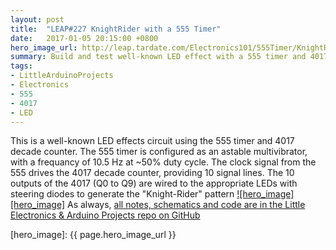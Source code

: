 ```yaml
---
layout: post
title:  "LEAP#227 KnightRider with a 555 Timer"
date:   2017-01-05 20:15:00 +0800
hero_image_url: http://leap.tardate.com/Electronics101/555Timer/KnightRider/assets/KnightRider_build.jpg
summary: Build and test well-known LED effect with a 555 timer and 4017 decade counter
tags:
- LittleArduinoProjects
- Electronics
- 555
- 4017
- LED
---
```


This is a well-known LED effects circuit using the 555 timer and 4017 decade counter.
The 555 timer is configured as an astable multivibrator, with a frequancy of 10.5 Hz at ~50% duty cycle.
The clock signal from the 555 drives the 4017 decade counter, providing 10 signal lines.
The 10 outputs of the 4017 (Q0 to Q9) are wired to the appropriate LEDs with steering diodes to generate the "Knight-Rider" pattern
[![hero_image][hero_image]][project]
As always, [all notes, schematics and code are in the Little Electronics & Arduino Projects repo on GitHub][project]

[leap]: http://leap.tardate.com
[project]: https://github.com/tardate/LittleArduinoProjects/tree/master/Electronics101/555Timer/KnightRider
[hero_image]: {{ page.hero_image_url }}
